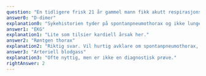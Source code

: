 ```yaml
---
question: "En tidligere frisk 21 år gammel mann fikk akutt respirasjonsavhengige brystsmerter høyre side, for ett døgn siden. Han har ikke hatt feber eller hoste. Ved klinisk undersøkelse puster han litt overfladisk, og det er ingen sikre fremmedlyder ved auskultasjon, selv om man kan lure på om det er lett nedsatt respirasjonslyd på høyre side. Det er symmetriske grenser basalt ved perkusjon. Hvilken enkel undersøkelse på sykehuset vil mest sannsynlig avklare diagnosen?"
answer0: "D-dimer"
explanation0: "Sykehistorien tyder på spontanpneumothorax og ikke lungeemboli. D-dimer alene er heller ikke nok til sikkert avklare."
answer1: "EKG"
explanation1: "Lite som tilsier kardiell årsak her."
answer2: "Røntgen thorax"
explanation2: "Riktig svar. Vil hurtig avklare om spontanpneumothorax, som er naturlig å mistenke."
answer3: "Arteriell blodgass"
explanation3: "Ofte nyttig, men er ikke en diagnostisk prøve."
rightAnswer: 2
---
```

